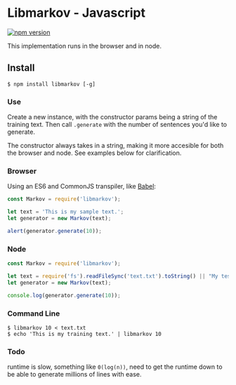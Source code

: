 # Libmarkov - Javascript

[![npm version](https://badge.fury.io/js/libmarkov.svg)](http://badge.fury.io/js/libmarkov)

This implementation runs in the browser and in node.

## Install

```shell
$ npm install libmarkov [-g]
```

### Use
Create a new instance, with the constructor params being a string of the training text.
Then call `.generate` with the number of sentences you'd like to generate.

The constructor always takes in a string, making it more accesible for both the browser and node. See examples below for clarification.

### Browser

Using an ES6 and CommonJS transpiler, like [Babel](https://babeljs.io):

```js
const Markov = require('libmarkov');

let text = 'This is my sample text.';
let generator = new Markov(text);

alert(generator.generate(10));
```

### Node

```js
const Markov = require('libmarkov');

let text = require('fs').readFileSync('text.txt').toString() || "My test string here";
let generator = new Markov(text);

console.log(generator.generate(10));
```

### Command Line

```shell
$ libmarkov 10 < text.txt
$ echo 'This is my training text.' | libmarkov 10
```

### Todo

runtime is slow, something like `0(log(n))`, need to get the runtime down to be able to generate millions of lines with ease.
